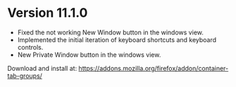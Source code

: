 # Version 11.1.0

- Fixed the not working New Window button in the windows view.
- Implemented the initial iteration of keyboard shortcuts and keyboard controls.
- New Private Window button in the windows view.

Download and install at: https://addons.mozilla.org/firefox/addon/container-tab-groups/
